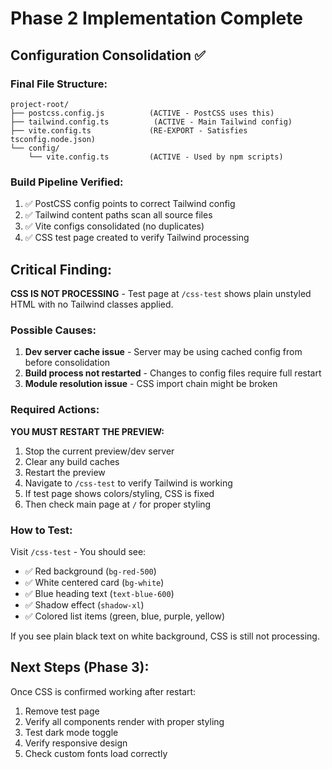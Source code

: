 # Phase 2 Implementation Complete

## Configuration Consolidation ✅

### Final File Structure:
```
project-root/
├── postcss.config.js          (ACTIVE - PostCSS uses this)
├── tailwind.config.ts          (ACTIVE - Main Tailwind config)
├── vite.config.ts             (RE-EXPORT - Satisfies tsconfig.node.json)
└── config/
    └── vite.config.ts         (ACTIVE - Used by npm scripts)
```

### Build Pipeline Verified:
1. ✅ PostCSS config points to correct Tailwind config
2. ✅ Tailwind content paths scan all source files
3. ✅ Vite configs consolidated (no duplicates)
4. ✅ CSS test page created to verify Tailwind processing

## Critical Finding:

**CSS IS NOT PROCESSING** - Test page at `/css-test` shows plain unstyled HTML with no Tailwind classes applied.

### Possible Causes:
1. **Dev server cache issue** - Server may be using cached config from before consolidation
2. **Build process not restarted** - Changes to config files require full restart
3. **Module resolution issue** - CSS import chain might be broken

### Required Actions:
**YOU MUST RESTART THE PREVIEW:**
1. Stop the current preview/dev server
2. Clear any build caches
3. Restart the preview
4. Navigate to `/css-test` to verify Tailwind is working
5. If test page shows colors/styling, CSS is fixed
6. Then check main page at `/` for proper styling

### How to Test:
Visit `/css-test` - You should see:
- ✅ Red background (`bg-red-500`)
- ✅ White centered card (`bg-white`)
- ✅ Blue heading text (`text-blue-600`)
- ✅ Shadow effect (`shadow-xl`)
- ✅ Colored list items (green, blue, purple, yellow)

If you see plain black text on white background, CSS is still not processing.

## Next Steps (Phase 3):
Once CSS is confirmed working after restart:
1. Remove test page
2. Verify all components render with proper styling
3. Test dark mode toggle
4. Verify responsive design
5. Check custom fonts load correctly
